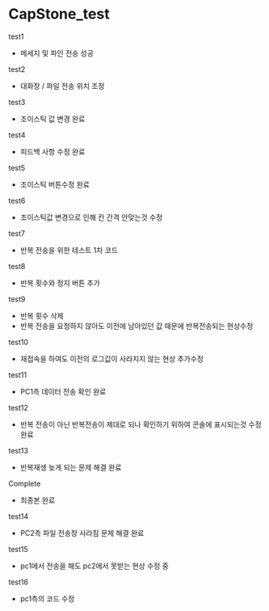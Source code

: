 # CapStone_test

test1
- 메세지 및 파인 전송 성공

test2
- 대화창 / 파일 전송 위치 조정

test3
- 조이스틱 값 변경 완료

test4
- 피드백 사항 수정 완료

test5
- 조이스틱 버튼수정 완료

test6
- 조이스틱값 변경으로 인해 칸 간격 안맞는것 수정

test7
- 반복 전송을 위한 테스트 1차 코드

test8
- 반복 횟수와 정지 버튼 추가

test9
- 반복 횟수 삭제
- 반복 전송을 요청하지 않아도 이전에 남아있던 값 때문에 반복전송되는 현상수정

test10
- 재접속을 하여도 이전의 로그값이 사라지지 않는 현상 추가수정

test11
- PC1측 데이터 전송 확인 완료

test12
- 반복 전송이 아닌 반복전송이 제대로 되나 확인하기 위하여 콘솔에 표시되는것 수정 완료

test13
- 반복재생 늦게 되는 문제 해결 완료

Complete
- 최종본 완료

test14
- PC2측 파일 전송창 사라짐 문제 해결 완료

test15
- pc1에서 전송을 해도 pc2에서 못받는 현상 수정 중

test16
- pc1측의 코드 수정